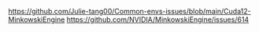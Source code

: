 https://github.com/Julie-tang00/Common-envs-issues/blob/main/Cuda12-MinkowskiEngine
https://github.com/NVIDIA/MinkowskiEngine/issues/614